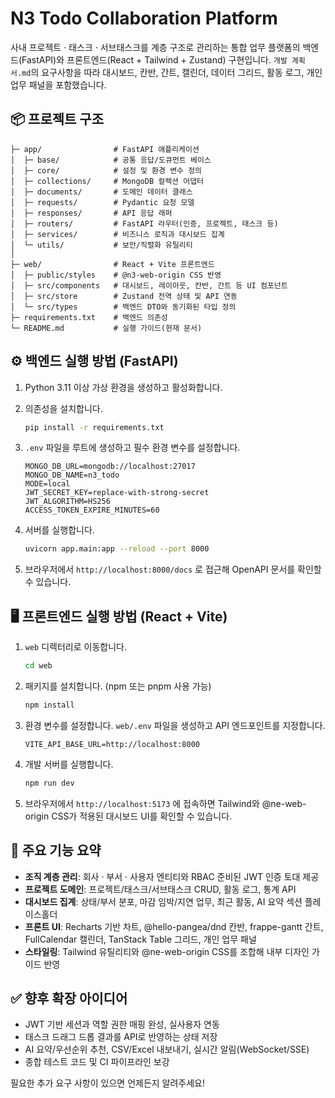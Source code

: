 ﻿# N3 Todo Collaboration Platform

사내 프로젝트 · 태스크 · 서브태스크를 계층 구조로 관리하는 통합 업무 플랫폼의 백엔드(FastAPI)와 프론트엔드(React + Tailwind + Zustand) 구현입니다. `개발 계획서.md`의 요구사항을 따라 대시보드, 칸반, 간트, 캘린더, 데이터 그리드, 활동 로그, 개인 업무 패널을 포함했습니다.

## 📦 프로젝트 구조

```
├─ app/                # FastAPI 애플리케이션
│  ├─ base/            # 공통 응답/도큐먼트 베이스
│  ├─ core/            # 설정 및 환경 변수 정의
│  ├─ collections/     # MongoDB 컬렉션 어댑터
│  ├─ documents/       # 도메인 데이터 클래스
│  ├─ requests/        # Pydantic 요청 모델
│  ├─ responses/       # API 응답 래퍼
│  ├─ routers/         # FastAPI 라우터(인증, 프로젝트, 태스크 등)
│  ├─ services/        # 비즈니스 로직과 대시보드 집계
│  └─ utils/           # 보안/직렬화 유틸리티
│
├─ web/                # React + Vite 프론트엔드
│  ├─ public/styles    # @n3-web-origin CSS 반영
│  ├─ src/components   # 대시보드, 레이아웃, 칸반, 간트 등 UI 컴포넌트
│  ├─ src/store        # Zustand 전역 상태 및 API 연동
│  └─ src/types        # 백엔드 DTO와 동기화된 타입 정의
├─ requirements.txt    # 백엔드 의존성
└─ README.md           # 실행 가이드(현재 문서)
```

## ⚙️ 백엔드 실행 방법 (FastAPI)

1. Python 3.11 이상 가상 환경을 생성하고 활성화합니다.
2. 의존성을 설치합니다.

   ```bash
   pip install -r requirements.txt
   ```

3. `.env` 파일을 루트에 생성하고 필수 환경 변수를 설정합니다.

   ```env
   MONGO_DB_URL=mongodb://localhost:27017
   MONGO_DB_NAME=n3_todo
   MODE=local
   JWT_SECRET_KEY=replace-with-strong-secret
   JWT_ALGORITHM=HS256
   ACCESS_TOKEN_EXPIRE_MINUTES=60
   ```

4. 서버를 실행합니다.

   ```bash
   uvicorn app.main:app --reload --port 8000
   ```

5. 브라우저에서 `http://localhost:8000/docs` 로 접근해 OpenAPI 문서를 확인할 수 있습니다.

## 🖥️ 프론트엔드 실행 방법 (React + Vite)

1. `web` 디렉터리로 이동합니다.

   ```bash
   cd web
   ```

2. 패키지를 설치합니다. (npm 또는 pnpm 사용 가능)

   ```bash
   npm install
   ```

3. 환경 변수를 설정합니다. `web/.env` 파일을 생성하고 API 엔드포인트를 지정합니다.

   ```env
   VITE_API_BASE_URL=http://localhost:8000
   ```

4. 개발 서버를 실행합니다.

   ```bash
   npm run dev
   ```

5. 브라우저에서 `http://localhost:5173` 에 접속하면 Tailwind와 @ne-web-origin CSS가 적용된 대시보드 UI를 확인할 수 있습니다.

## 🧩 주요 기능 요약

- **조직 계층 관리**: 회사 · 부서 · 사용자 엔티티와 RBAC 준비된 JWT 인증 토대 제공
- **프로젝트 도메인**: 프로젝트/태스크/서브태스크 CRUD, 활동 로그, 통계 API
- **대시보드 집계**: 상태/부서 분포, 마감 임박/지연 업무, 최근 활동, AI 요약 섹션 플레이스홀더
- **프론트 UI**: Recharts 기반 차트, @hello-pangea/dnd 칸반, frappe-gantt 간트, FullCalendar 캘린더, TanStack Table 그리드, 개인 업무 패널
- **스타일링**: Tailwind 유틸리티와 @ne-web-origin CSS를 조합해 내부 디자인 가이드 반영

## ✅ 향후 확장 아이디어

- JWT 기반 세션과 역할 권한 매핑 완성, 실사용자 연동
- 태스크 드래그 드롭 결과를 API로 반영하는 상태 저장
- AI 요약/우선순위 추천, CSV/Excel 내보내기, 실시간 알림(WebSocket/SSE)
- 종합 테스트 코드 및 CI 파이프라인 보강

필요한 추가 요구 사항이 있으면 언제든지 알려주세요!
